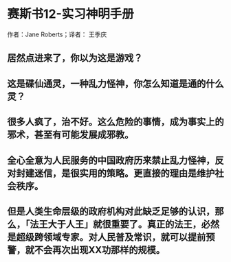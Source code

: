 # 赛斯书12-实习神明手册

作者：Jane Roberts；译者： 王季庆

## 居然点进来了，你以为这是游戏？

## 这是碟仙通灵，一种乱力怪神，你怎么知道是通的什么灵？

## 很多人疯了，治不好。这么危险的事情，成为事实上的邪术，甚至有可能发展成邪教。

## 全心全意为人民服务的中国政府历来禁止乱力怪神，反对封建迷信，是很实用的策略。更直接的理由是维护社会秩序。

## 但是人类生命层级的政府机构对此缺乏足够的认识，那么，「法王大于人王」就很重要了。真正的法王，必然是超级跨领域专家。对人民普及常识，就可以提前预警，就不会再次出现XX功那样的规模。

